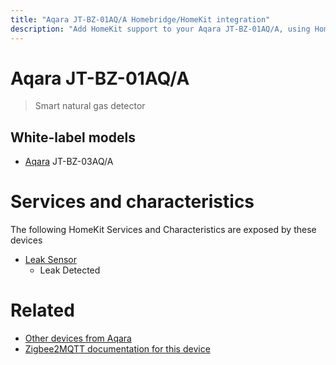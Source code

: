 ```yaml
---
title: "Aqara JT-BZ-01AQ/A Homebridge/HomeKit integration"
description: "Add HomeKit support to your Aqara JT-BZ-01AQ/A, using Homebridge, Zigbee2MQTT and homebridge-z2m."
---
```

<!---
This file has been GENERATED using src/docgen/docgen.ts
DO NOT EDIT THIS FILE MANUALLY!
-->
# Aqara JT-BZ-01AQ/A
> Smart natural gas detector


## White-label models
* [Aqara](../index.md#aqara) JT-BZ-03AQ/A

# Services and characteristics
The following HomeKit Services and Characteristics are exposed by
these devices

* [Leak Sensor](../../sensors.md)
  * Leak Detected


# Related
* [Other devices from Aqara](../index.md#aqara)
* [Zigbee2MQTT documentation for this device](https://www.zigbee2mqtt.io/devices/JT-BZ-01AQ_A.html)